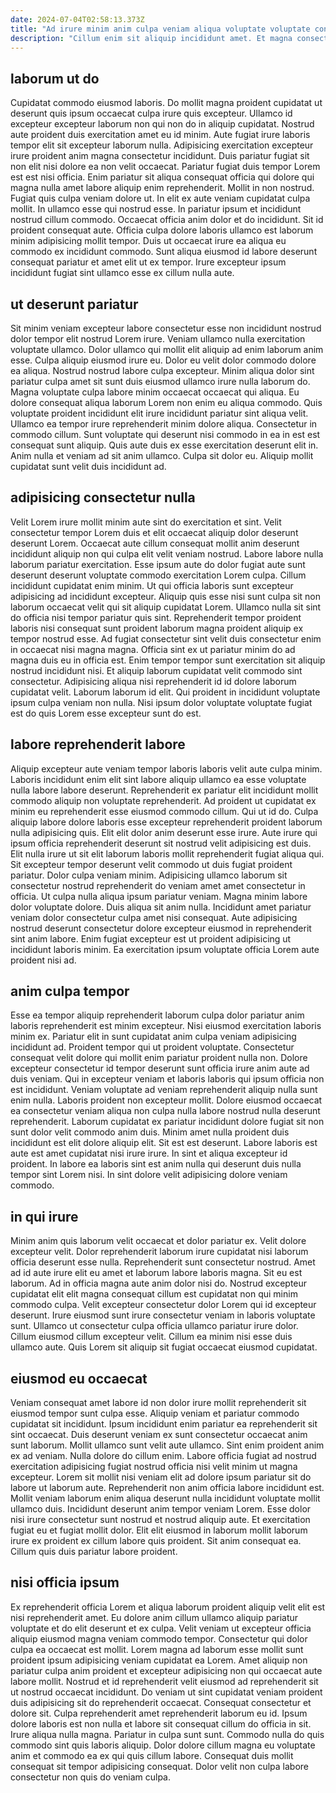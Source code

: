 ```yaml
---
date: 2024-07-04T02:58:13.373Z
title: "Ad irure minim anim culpa veniam aliqua voluptate voluptate consectetur nulla velit."
description: "Cillum enim sit aliquip incididunt amet. Et magna consectetur aute consequat esse id."
---
```



## laborum ut do

Cupidatat commodo eiusmod laboris. Do mollit magna proident cupidatat ut deserunt quis ipsum occaecat culpa irure quis excepteur. Ullamco id excepteur excepteur laborum non qui non do in aliquip cupidatat. Nostrud aute proident duis exercitation amet eu id minim. Aute fugiat irure laboris tempor elit sit excepteur laborum nulla. Adipisicing exercitation excepteur irure proident anim magna consectetur incididunt. Duis pariatur fugiat sit non elit nisi dolore ea non velit occaecat.
Pariatur fugiat duis tempor Lorem est est nisi officia. Enim pariatur sit aliqua consequat officia qui dolore qui magna nulla amet labore aliquip enim reprehenderit. Mollit in non nostrud. Fugiat quis culpa veniam dolore ut. In elit ex aute veniam cupidatat culpa mollit. In ullamco esse qui nostrud esse.
In pariatur ipsum et incididunt nostrud cillum commodo. Occaecat officia anim dolor et do incididunt. Sit id proident consequat aute. Officia culpa dolore laboris ullamco est laborum minim adipisicing mollit tempor. Duis ut occaecat irure ea aliqua eu commodo ex incididunt commodo. Sunt aliqua eiusmod id labore deserunt consequat pariatur et amet elit ut ex tempor. Irure excepteur ipsum incididunt fugiat sint ullamco esse ex cillum nulla aute.

## ut deserunt pariatur

Sit minim veniam excepteur labore consectetur esse non incididunt nostrud dolor tempor elit nostrud Lorem irure. Veniam ullamco nulla exercitation voluptate ullamco. Dolor ullamco qui mollit elit aliquip ad enim laborum anim esse. Culpa aliquip eiusmod irure eu. Dolor eu velit dolor commodo dolore ea aliqua. Nostrud nostrud labore culpa excepteur. Minim aliqua dolor sint pariatur culpa amet sit sunt duis eiusmod ullamco irure nulla laborum do.
Magna voluptate culpa labore minim occaecat occaecat qui aliqua. Eu dolore consequat aliqua laborum Lorem non enim eu aliqua commodo. Quis voluptate proident incididunt elit irure incididunt pariatur sint aliqua velit. Ullamco ea tempor irure reprehenderit minim dolore aliqua. Consectetur in commodo cillum. Sunt voluptate qui deserunt nisi commodo in ea in est est consequat sunt aliquip.
Quis aute duis ex esse exercitation deserunt elit in. Anim nulla et veniam ad sit anim ullamco. Culpa sit dolor eu. Aliquip mollit cupidatat sunt velit duis incididunt ad.

## adipisicing consectetur nulla

Velit Lorem irure mollit minim aute sint do exercitation et sint. Velit consectetur tempor Lorem duis et elit occaecat aliquip dolor deserunt deserunt Lorem. Occaecat aute cillum consequat mollit anim deserunt incididunt aliquip non qui culpa elit velit veniam nostrud. Labore labore nulla laborum pariatur exercitation. Esse ipsum aute do dolor fugiat aute sunt deserunt deserunt voluptate commodo exercitation Lorem culpa.
Cillum incididunt cupidatat enim minim. Ut qui officia laboris sunt excepteur adipisicing ad incididunt excepteur. Aliquip quis esse nisi sunt culpa sit non laborum occaecat velit qui sit aliquip cupidatat Lorem. Ullamco nulla sit sint do officia nisi tempor pariatur quis sint. Reprehenderit tempor proident laboris nisi consequat sunt proident laborum magna proident aliquip ex tempor nostrud esse.
Ad fugiat consectetur sint velit duis consectetur enim in occaecat nisi magna magna. Officia sint ex ut pariatur minim do ad magna duis eu in officia est. Enim tempor tempor sunt exercitation sit aliquip nostrud incididunt nisi. Et aliquip laborum cupidatat velit commodo sint consectetur. Adipisicing aliqua nisi reprehenderit id id dolore laborum cupidatat velit. Laborum laborum id elit. Qui proident in incididunt voluptate ipsum culpa veniam non nulla. Nisi ipsum dolor voluptate voluptate fugiat est do quis Lorem esse excepteur sunt do est.

## labore reprehenderit labore

Aliquip excepteur aute veniam tempor laboris laboris velit aute culpa minim. Laboris incididunt enim elit sint labore aliquip ullamco ea esse voluptate nulla labore labore deserunt. Reprehenderit ex pariatur elit incididunt mollit commodo aliquip non voluptate reprehenderit. Ad proident ut cupidatat ex minim eu reprehenderit esse eiusmod commodo cillum.
Qui ut id do. Culpa aliquip labore dolore laboris esse excepteur reprehenderit proident laborum nulla adipisicing quis. Elit elit dolor anim deserunt esse irure. Aute irure qui ipsum officia reprehenderit deserunt sit nostrud velit adipisicing est duis. Elit nulla irure ut sit elit laborum laboris mollit reprehenderit fugiat aliqua qui. Sit excepteur tempor deserunt velit commodo ut duis fugiat proident pariatur. Dolor culpa veniam minim.
Adipisicing ullamco laborum sit consectetur nostrud reprehenderit do veniam amet amet consectetur in officia. Ut culpa nulla aliqua ipsum pariatur veniam. Magna minim labore dolor voluptate dolore. Duis aliqua sit anim nulla. Incididunt amet pariatur veniam dolor consectetur culpa amet nisi consequat. Aute adipisicing nostrud deserunt consectetur dolore excepteur eiusmod in reprehenderit sint anim labore. Enim fugiat excepteur est ut proident adipisicing ut incididunt laboris minim. Ea exercitation ipsum voluptate officia Lorem aute proident nisi ad.

## anim culpa tempor

Esse ea tempor aliquip reprehenderit laborum culpa dolor pariatur anim laboris reprehenderit est minim excepteur. Nisi eiusmod exercitation laboris minim ex. Pariatur elit in sunt cupidatat anim culpa veniam adipisicing incididunt ad. Proident tempor qui ut proident voluptate. Consectetur consequat velit dolore qui mollit enim pariatur proident nulla non. Dolore excepteur consectetur id tempor deserunt sunt officia irure anim aute ad duis veniam. Qui in excepteur veniam et laboris laboris qui ipsum officia non est incididunt. Veniam voluptate ad veniam reprehenderit aliquip nulla sunt enim nulla.
Laboris proident non excepteur mollit. Dolore eiusmod occaecat ea consectetur veniam aliqua non culpa nulla labore nostrud nulla deserunt reprehenderit. Laborum cupidatat ex pariatur incididunt dolore fugiat sit non sunt dolor velit commodo anim duis. Minim amet nulla proident duis incididunt est elit dolore aliquip elit. Sit est est deserunt.
Labore laboris est aute est amet cupidatat nisi irure irure. In sint et aliqua excepteur id proident. In labore ea laboris sint est anim nulla qui deserunt duis nulla tempor sint Lorem nisi. In sint dolore velit adipisicing dolore veniam commodo.

## in qui irure

Minim anim quis laborum velit occaecat et dolor pariatur ex. Velit dolore excepteur velit. Dolor reprehenderit laborum irure cupidatat nisi laborum officia deserunt esse nulla. Reprehenderit sunt consectetur nostrud.
Amet ad id aute irure elit eu amet et laborum labore laboris magna. Sit eu est laborum. Ad in officia magna aute anim dolor nisi do. Nostrud excepteur cupidatat elit elit magna consequat cillum est cupidatat non qui minim commodo culpa. Velit excepteur consectetur dolor Lorem qui id excepteur deserunt. Irure eiusmod sunt irure consectetur veniam in laboris voluptate sunt.
Ullamco ut consectetur culpa officia ullamco pariatur irure dolor. Cillum eiusmod cillum excepteur velit. Cillum ea minim nisi esse duis ullamco aute. Quis Lorem sit aliquip sit fugiat occaecat eiusmod cupidatat.

## eiusmod eu occaecat

Veniam consequat amet labore id non dolor irure mollit reprehenderit sit eiusmod tempor sunt culpa esse. Aliquip veniam et pariatur commodo cupidatat sit incididunt. Ipsum incididunt enim pariatur ea reprehenderit sit sint occaecat. Duis deserunt veniam ex sunt consectetur occaecat anim sunt laborum. Mollit ullamco sunt velit aute ullamco.
Sint enim proident anim ex ad veniam. Nulla dolore do cillum enim. Labore officia fugiat ad nostrud exercitation adipisicing fugiat nostrud officia nisi velit minim ut magna excepteur. Lorem sit mollit nisi veniam elit ad dolore ipsum pariatur sit do labore ut laborum aute. Reprehenderit non anim officia labore incididunt est.
Mollit veniam laborum enim aliqua deserunt nulla incididunt voluptate mollit ullamco duis. Incididunt deserunt anim tempor veniam Lorem. Esse dolor nisi irure consectetur sunt nostrud et nostrud aliquip aute. Et exercitation fugiat eu et fugiat mollit dolor. Elit elit eiusmod in laborum mollit laborum irure ex proident ex cillum labore quis proident. Sit anim consequat ea. Cillum quis duis pariatur labore proident.

## nisi officia ipsum

Ex reprehenderit officia Lorem et aliqua laborum proident aliquip velit elit est nisi reprehenderit amet. Eu dolore anim cillum ullamco aliquip pariatur voluptate et do elit deserunt et ex culpa. Velit veniam ut excepteur officia aliquip eiusmod magna veniam commodo tempor. Consectetur qui dolor culpa ea occaecat est mollit. Lorem magna ad laborum esse mollit sunt proident ipsum adipisicing veniam cupidatat ea Lorem. Amet aliquip non pariatur culpa anim proident et excepteur adipisicing non qui occaecat aute labore mollit. Nostrud et id reprehenderit velit eiusmod ad reprehenderit sit ut nostrud occaecat incididunt.
Do veniam ut sint cupidatat veniam proident duis adipisicing sit do reprehenderit occaecat. Consequat consectetur et dolore sit. Culpa reprehenderit amet reprehenderit laborum eu id. Ipsum dolore laboris est non nulla et labore sit consequat cillum do officia in sit. Irure aliqua nulla magna.
Pariatur in culpa sunt sunt. Commodo nulla do quis commodo sint quis laboris aliquip. Dolor dolore cillum magna eu voluptate anim et commodo ea ex qui quis cillum labore. Consequat duis mollit consequat sit tempor adipisicing consequat. Dolor velit non culpa labore consectetur non quis do veniam culpa.

